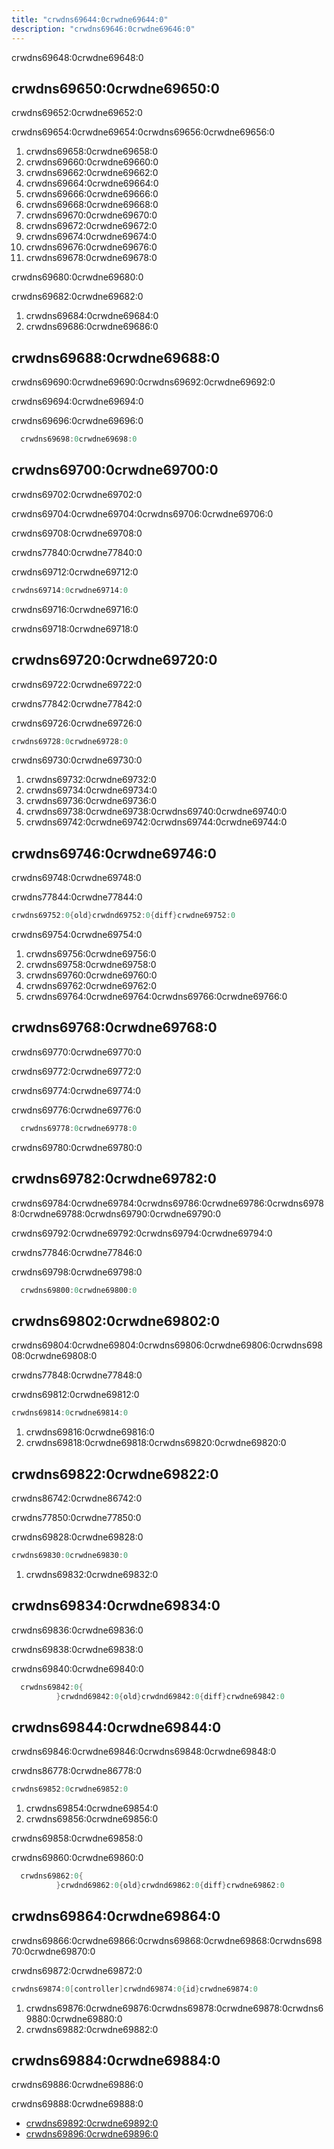 ```yaml
---
title: "crwdns69644:0crwdne69644:0"
description: "crwdns69646:0crwdne69646:0"
---
```


crwdns69648:0crwdne69648:0

<!-- more -->

## crwdns69650:0crwdne69650:0

crwdns69652:0crwdne69652:0

crwdns69654:0crwdne69654:0crwdns69656:0crwdne69656:0

1. crwdns69658:0crwdne69658:0
1. crwdns69660:0crwdne69660:0
1. crwdns69662:0crwdne69662:0
1. crwdns69664:0crwdne69664:0
1. crwdns69666:0crwdne69666:0
1. crwdns69668:0crwdne69668:0
1. crwdns69670:0crwdne69670:0
1. crwdns69672:0crwdne69672:0
1. crwdns69674:0crwdne69674:0
1. crwdns69676:0crwdne69676:0
1. crwdns69678:0crwdne69678:0

crwdns69680:0crwdne69680:0

crwdns69682:0crwdne69682:0

1. crwdns69684:0crwdne69684:0
2. crwdns69686:0crwdne69686:0

## crwdns69688:0crwdne69688:0

crwdns69690:0crwdne69690:0crwdns69692:0crwdne69692:0

crwdns69694:0crwdne69694:0

crwdns69696:0crwdne69696:0

```cs
  crwdns69698:0crwdne69698:0
```

## crwdns69700:0crwdne69700:0

crwdns69702:0crwdne69702:0

crwdns69704:0crwdne69704:0crwdns69706:0crwdne69706:0

crwdns69708:0crwdne69708:0

crwdns77840:0crwdne77840:0

crwdns69712:0crwdne69712:0

```cs
crwdns69714:0crwdne69714:0
```

crwdns69716:0crwdne69716:0

crwdns69718:0crwdne69718:0

## crwdns69720:0crwdne69720:0

crwdns69722:0crwdne69722:0

crwdns77842:0crwdne77842:0

crwdns69726:0crwdne69726:0

```cs
crwdns69728:0crwdne69728:0
```

crwdns69730:0crwdne69730:0

1. crwdns69732:0crwdne69732:0
2. crwdns69734:0crwdne69734:0
3. crwdns69736:0crwdne69736:0
4. crwdns69738:0crwdne69738:0crwdns69740:0crwdne69740:0
5. crwdns69742:0crwdne69742:0crwdns69744:0crwdne69744:0

## crwdns69746:0crwdne69746:0

crwdns69748:0crwdne69748:0

crwdns77844:0crwdne77844:0

```cs
crwdns69752:0{old}crwdnd69752:0{diff}crwdne69752:0
```

crwdns69754:0crwdne69754:0

1. crwdns69756:0crwdne69756:0
2. crwdns69758:0crwdne69758:0
3. crwdns69760:0crwdne69760:0
4. crwdns69762:0crwdne69762:0
5. crwdns69764:0crwdne69764:0crwdns69766:0crwdne69766:0

## crwdns69768:0crwdne69768:0

crwdns69770:0crwdne69770:0

crwdns69772:0crwdne69772:0

crwdns69774:0crwdne69774:0

crwdns69776:0crwdne69776:0

```cs
  crwdns69778:0crwdne69778:0
```

crwdns69780:0crwdne69780:0

## crwdns69782:0crwdne69782:0

crwdns69784:0crwdne69784:0crwdns69786:0crwdne69786:0crwdns69788:0crwdne69788:0crwdns69790:0crwdne69790:0

crwdns69792:0crwdne69792:0crwdns69794:0crwdne69794:0

crwdns77846:0crwdne77846:0

crwdns69798:0crwdne69798:0

```cs
  crwdns69800:0crwdne69800:0
```

## crwdns69802:0crwdne69802:0

crwdns69804:0crwdne69804:0crwdns69806:0crwdne69806:0crwdns69808:0crwdne69808:0

crwdns77848:0crwdne77848:0

crwdns69812:0crwdne69812:0

```cs
crwdns69814:0crwdne69814:0
```

1. crwdns69816:0crwdne69816:0
2. crwdns69818:0crwdne69818:0crwdns69820:0crwdne69820:0

## crwdns69822:0crwdne69822:0

crwdns86742:0crwdne86742:0

crwdns77850:0crwdne77850:0

crwdns69828:0crwdne69828:0

```cs
crwdns69830:0crwdne69830:0
```

1. crwdns69832:0crwdne69832:0

## crwdns69834:0crwdne69834:0

crwdns69836:0crwdne69836:0

crwdns69838:0crwdne69838:0

crwdns69840:0crwdne69840:0

```cs
  crwdns69842:0{
          }crwdnd69842:0{old}crwdnd69842:0{diff}crwdne69842:0
```

## crwdns69844:0crwdne69844:0

crwdns69846:0crwdne69846:0crwdns69848:0crwdne69848:0

crwdns86778:0crwdne86778:0

```cs
crwdns69852:0crwdne69852:0
```

1. crwdns69854:0crwdne69854:0
2. crwdns69856:0crwdne69856:0

crwdns69858:0crwdne69858:0

crwdns69860:0crwdne69860:0

```cs
  crwdns69862:0{
          }crwdnd69862:0{old}crwdnd69862:0{diff}crwdne69862:0
```

## crwdns69864:0crwdne69864:0

crwdns69866:0crwdne69866:0crwdns69868:0crwdne69868:0crwdns69870:0crwdne69870:0

crwdns69872:0crwdne69872:0

```cs
crwdns69874:0[controller]crwdnd69874:0{id}crwdne69874:0
```

1. crwdns69876:0crwdne69876:0crwdns69878:0crwdne69878:0crwdns69880:0crwdne69880:0
1. crwdns69882:0crwdne69882:0

## crwdns69884:0crwdne69884:0

crwdns69886:0crwdne69886:0

crwdns69888:0crwdne69888:0

- [crwdns69892:0crwdne69892:0](crwdns69890:0crwdne69890:0)
- [crwdns69896:0crwdne69896:0](crwdns69894:0crwdne69894:0)
